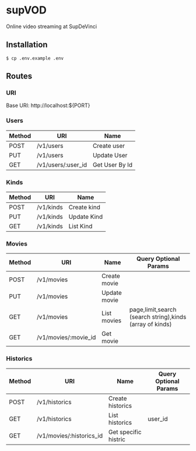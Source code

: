 # supVOD
Online video streaming at SupDeVinci

## Installation

```console
$ cp .env.example .env
```

## Routes

### URI

Base URI: http://localhost:${PORT}

### Users

| Method | URI | Name |
| --- | --- | --- |
| POST | /v1/users | Create user| 
| PUT | /v1/users | Update User|
| GET | /v1/users/:user_id | Get User By Id|

### Kinds

| Method | URI | Name |
| --- | --- | --- |
| POST | /v1/kinds | Create kind | 
| PUT | /v1/kinds | Update Kind|
| GET | /v1/kinds | List Kind|

### Movies

| Method | URI | Name | Query Optional Params |
| --- | --- | --- | --- |
| POST | /v1/movies | Create movie | |
| PUT | /v1/movies | Update movie| |
| GET | /v1/movies | List movies| page,limit,search (search string),kinds (array of kinds) |
| GET | /v1/movies/:movie_id | Get movie| |

### Historics

| Method | URI | Name | Query Optional Params |
| --- | --- | --- | --- |
| POST | /v1/historics | Create historics | |
| GET | /v1/historics | List historics | user_id |
| GET | /v1/movies/:historics_id | Get specific histric | |


